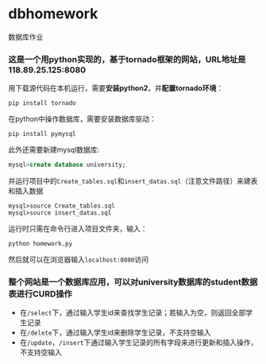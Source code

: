 ﻿# dbhomework
数据库作业

### 这是一个用python实现的，基于tornado框架的网站，URL地址是118.89.25.125:8080

用下载源代码在本机运行，需要**安装python2**，并**配置tornado环境**：
```
pip install tornado
```
在python中操作数据库，需要安装数据库驱动：
```
pip install pymysql
```

此外还需要新建mysql数据库:
```sql
mysql>create database university;
```
并运行项目中的`Create_tables.sql`和`insert_datas.sql`（注意文件路径）来建表和插入数据
```
mysql>source Create_tables.sql
mysql>source insert_datas.sql
```


运行时只需在命令行进入项目文件夹，输入：
```
python homework.py
```

然后就可以在浏览器输入`localhost:8080`访问

### 整个网站是一个数据库应用，可以对university数据库的student数据表进行CURD操作

- 在`/select`下，通过输入学生id来查找学生记录；若输入为空，则返回全部学生记录
- 在`/delete`下，通过输入学生id来删除学生记录，不支持空输入
- 在`/update`，`/insert`下通过输入学生记录的所有字段来进行更新和插入操作，不支持空输入
